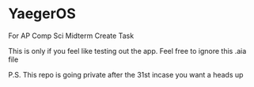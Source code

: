 # YaegerOS
For AP Comp Sci Midterm Create Task

This is only if you feel like testing out the app. Feel free to ignore this .aia file

P.S. This repo is going private after the 31st incase you want a heads up
